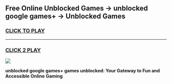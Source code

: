 
## Free Online Unblocked Games → unblocked google games+ → Unblocked Games
<h3>
<a href="https://premium.freeplayer.one?title=unblocked_google_games+&ref=21F">CLICK TO PLAY</a></h3>
<hr>

<h3>
<a href="https://premium.freeplayer.one?title=unblocked_google_games+&ref=21F">CLICK 2 PLAY</a>
  
</h3>

<a href="https://premium.freeplayer.one?title=unblocked_google_games+&ref=21F/"><img src="https://clearcache.store/games.png"></a>


**unblocked google games+ games unblocked: Your Gateway to Fun and Accessible Online Gaming**
